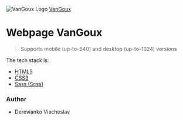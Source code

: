 ![VanGoux Logo](https://gromcode.s3.eu-central-1.amazonaws.com/front-end/html-css/lesson26/hw1/LogoSmallSolid.png)
[VanGoux](https://dereviankoviacheslav.github.io/Launch_websites/)
# Webpage VanGoux
> Supports mobile (up-to-640) and desktop (up-to-1024) versions
> 
The tech stack is:
- [HTML5](https://en.wikipedia.org/wiki/HTML5)
- [CSS3](https://en.wikipedia.org/wiki/Cascading_Style_Sheets)
- [Sass (Scss)](https://sass-lang.com/)

### Author

- Derevianko Viacheslav